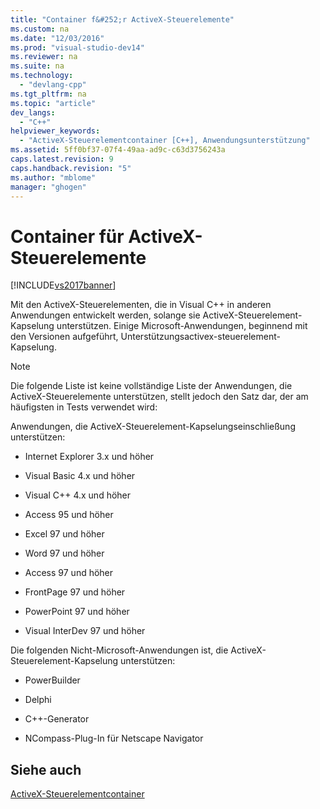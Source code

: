 ```yaml
---
title: "Container f&#252;r ActiveX-Steuerelemente"
ms.custom: na
ms.date: "12/03/2016"
ms.prod: "visual-studio-dev14"
ms.reviewer: na
ms.suite: na
ms.technology: 
  - "devlang-cpp"
ms.tgt_pltfrm: na
ms.topic: "article"
dev_langs: 
  - "C++"
helpviewer_keywords: 
  - "ActiveX-Steuerelementcontainer [C++], Anwendungsunterstützung"
ms.assetid: 5ff0bf37-07f4-49aa-ad9c-c63d3756243a
caps.latest.revision: 9
caps.handback.revision: "5"
ms.author: "mblome"
manager: "ghogen"
---
```

# Container f&#252;r ActiveX-Steuerelemente
[!INCLUDE[vs2017banner](../assembler/inline/includes/vs2017banner.md)]

Mit den ActiveX\-Steuerelementen, die in Visual C\+\+ in anderen Anwendungen entwickelt werden, solange sie ActiveX\-Steuerelement\-Kapselung unterstützen.  Einige Microsoft\-Anwendungen, beginnend mit den Versionen aufgeführt, Unterstützungsactivex\-steuerelement\-Kapselung.  
  
> [!NOTE]
>  Die folgende Liste ist keine vollständige Liste der Anwendungen, die ActiveX\-Steuerelemente unterstützen, stellt jedoch den Satz dar, der am häufigsten in Tests verwendet wird:  
  
 Anwendungen, die ActiveX\-Steuerelement\-Kapselungseinschließung unterstützen:  
  
-   Internet Explorer 3.x und höher  
  
-   Visual Basic 4.x und höher  
  
-   Visual C\+\+ 4.x und höher  
  
-   Access 95 und höher  
  
-   Excel 97 und höher  
  
-   Word 97 und höher  
  
-   Access 97 und höher  
  
-   FrontPage 97 und höher  
  
-   PowerPoint 97 und höher  
  
-   Visual InterDev 97 und höher  
  
 Die folgenden Nicht\-Microsoft\-Anwendungen ist, die ActiveX\-Steuerelement\-Kapselung unterstützen:  
  
-   PowerBuilder  
  
-   Delphi  
  
-   C\+\+\-Generator  
  
-   NCompass\-Plug\-In für Netscape Navigator  
  
## Siehe auch  
 [ActiveX\-Steuerelementcontainer](../mfc/activex-control-containers.md)